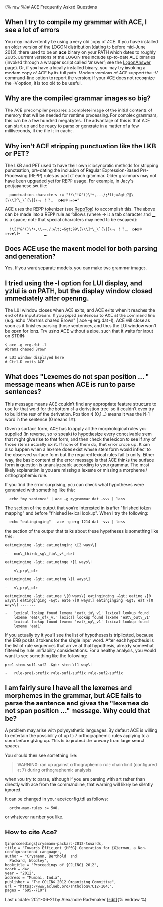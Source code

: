 {% raw %}# ACE Frequently Asked Questions

## When I try to compile my grammar with ACE, I see a lot of errors

You may inadvertently be using a very old copy of ACE. If you have
installed an older version of the LOGON distribution (dating to before
mid-June 2013), there used to be an **ace** binary on your PATH which
dates to roughly 2005. Current versions of the LOGON tree include
up-to-date ACE binaries (invoked through a wrapper script called
‘answer’; see the [LogonAnswer](https://delph-in.github.io/docs/tools/LogonAnswer) page). Or, if you have a
locally installed binary, you may try invoking a modern copy of ACE by
its full path. Modern versions of ACE support the -V command-line option
to report the version; if your ACE does not recognize the -V option, it
is too old to be useful.

## Why are the compiled grammar images so big?

The ACE precompiler prepares a complete image of the initial contents of
memory that will be needed for runtime processing. For complex grammars,
this can be a few hundred megabytes. The advantage of this is that ACE
can start up and be ready to parse or generate in a matter of a few
milliseconds, if the file is in cache.

## Why isn't ACE stripping punctuation like the LKB or PET?

The LKB and PET used to have their own idiosyncratic methods for
stripping punctuation, pre-dating the inclusion of Regular
Expression-Based Pre-Processing (REPP) rules as part of each grammar.
Older grammars may not have been upgraded yet for REPP usage. For
example, in Jacy's pet/japanese.set file:

      punctuation-characters := "!\\"!&'()\*+,-−./;&lt;=&gt;?@\[\\\]^\_\`{\|}\~。！？…．　○●◎＊☆★◇◆" 

ACE uses the REPP tokenizer (see [ReppTop](https://delph-in.github.io/docs/garage/ReppTop)) to accomplish this.
The above can be made into a REPP rule as follows (where → is a tab
character and ▁ is a space; note that special characters may need to be
escaped):

      !\[!"&'()\*+,\\-−./;&lt;=&gt;?@\[\\\]^\_\`{\|}\~。！？…．　○●◎＊☆★◇◆\]→   →       ▁ 

## Does ACE use the maxent model for both parsing and generation?

Yes. If you want separate models, you can make two grammar images.

## I tried using the -l option for LUI display, and yzlui is on PATH, but the display window closed immediately after opening.

The LUI window closes when ACE exits, and ACE exits when it reaches the
end of its input stream. If you piped sentences to ACE at the command
line (e.g. echo "Abrams chased Brown" \| ace -g erg.dat -l), ACE will
close as soon as it finishes parsing those sentences, and thus the LUI
window won't be open for long. Try using ACE without a pipe, such that
it waits for input on STDIN:

    $ ace -g erg.dat -l
    Abrams chased Brown
    
    # LUI window displayed here
    # Ctrl-D exits ACE

## What does "Lexemes do not span position ... " message means when ACE is run to parse sentences?

This message means ACE couldn’t find any appropriate feature structure
to use for that word for the bottom of a derivation tree, so it couldn’t
even try to build the rest of the derivation. Position N (0,1...) means
it was the N-1 word in the sentence (0 means 1st).

Given a surface form, ACE has to apply all the morphological rules you
supplied (in reverse, so to speak) to hypothesize every conceivable stem
that might give rise to that form, and then check the lexicon to see if
any of those stems actually exist. If none of them do, that error crops
up. It can also happen when a lexeme does exist whose stem form would
inflect to the observed surface form but the required lexical rules fail
to unify. Either way, the basic content of the error message is that ACE
thinks the surface form in question is unanalyzeable according to your
grammar. The most likely explanation is you are missing a lexeme or
missing a morpheme / orthographemic rule.

If you find the error surprising, you can check what hypotheses were
generated with something like this:

      echo "my sentence" | ace -g mygrammar.dat -vvv | less

The section of the output that you’re interested in is after "finished
token mapping" and before "finished lexical lookup". When I try the
following:

      echo "eatinginging" | ace -g erg-1214.dat -vvv | less

the section of the output that talks about these hypotheses is something
like this:

```
eatinginging -&gt; eatinginging \[2 ways\]

-   non\_third\_sg\_fin\_v\_rbst

eatinginging -&gt; eatinginge \[1 ways\]

-   v\_prp\_olr

eatinginging -&gt; eatinging \[1 ways\]

-   v\_prp\_olr

eatinginging -&gt; eatinge \[0 ways\] eatinginging -&gt; eating \[0
ways\] eatinginging -&gt; eate \[0 ways\] eatinginging -&gt; eat \[0
ways\] .......

-   lexical lookup found lexeme 'eat\_in\_v1' lexical lookup found
    lexeme 'eat\_of\_v1' lexical lookup found lexeme 'eat\_out\_v1'
    lexical lookup found lexeme 'eat\_up\_v1' lexical lookup found
    lexeme 'eat1'
```

If you actually try it you’ll see the list of hypotheses is triplicated,
because the ERG posits 3 tokens for the single input word. After each
hypothesis is the list of rule sequences that arrive at that hypothesis,
already somewhat filtered by rule unifiability considerations. For a
healthy analysis, you would want to see something like the following:

```
pre1-stem-suf1-suf2 -&gt; sten \[1 way\]

-   rule-pre1-prefix rule-suf1-suffix rule-suf2-suffix

```

## I am fairly sure I have all the lexemes and morphemes in the grammar, but ACE fails to parse the sentence and gives the "lexemes do not span position ..." message. Why could that be?

A problem may arise with polysynthetic languages. By default ACE is
willing to entertain the possibility of up to 7 orthographemic rules
applying to a stem before giving up. This is to protect the unwary from
large search spaces.

You should then see something like:

> WARNING: ran up against orthographemic rule chain limit (configured at 7) during orthographemic analysis


when you try to parse, although if you are parsing with art rather than
directly with ace from the commandline, that warning will likely be
silently ignored.

It can be changed in your ace/config.tdl as follows:

      ortho-max-rules := 500.

or whatever number you like.

## How to cite Ace?

    @inproceedings{crysmann-packard-2012-towards,
    title = "Towards Efficient {HPSG} Generation for {G}erman, a Non-Configurational Language",
    author = "Crysmann, Berthold  and
      Packard, Woodley",
    booktitle = "Proceedings of {COLING} 2012",
    month = dec,
    year = "2012",
    address = "Mumbai, India",
    publisher = "The COLING 2012 Organizing Committee",
    url = "https://www.aclweb.org/anthology/C12-1043",
    pages = "695--710"}

Last update: 2021-06-21 by Alexandre Rademaker [[edit](https://github.com/delph-in/docs/wiki/AceFaq/_edit)]{% endraw %}
